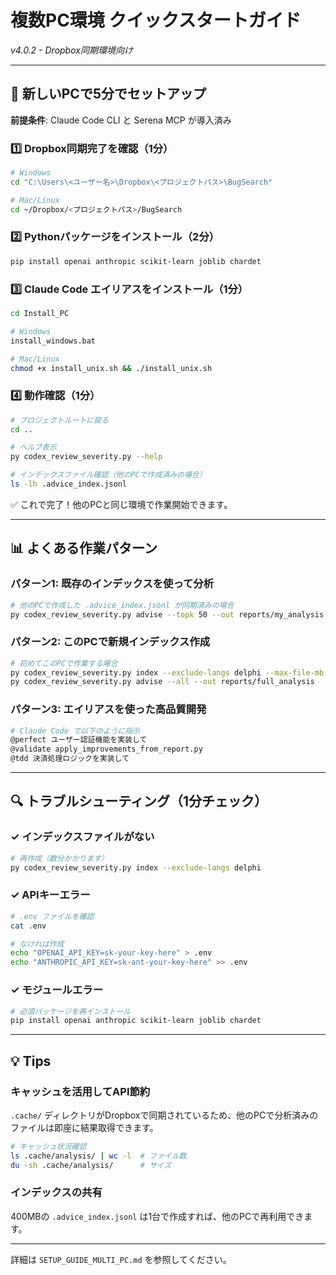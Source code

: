 # 複数PC環境 クイックスタートガイド

*v4.0.2 - Dropbox同期環境向け*

---

## 🚀 新しいPCで5分でセットアップ

**前提条件**: Claude Code CLI と Serena MCP が導入済み

### 1️⃣ Dropbox同期完了を確認（1分）

```bash
# Windows
cd "C:\Users\<ユーザー名>\Dropbox\<プロジェクトパス>\BugSearch"

# Mac/Linux
cd ~/Dropbox/<プロジェクトパス>/BugSearch
```

### 2️⃣ Pythonパッケージをインストール（2分）

```bash
pip install openai anthropic scikit-learn joblib chardet
```

### 3️⃣ Claude Code エイリアスをインストール（1分）

```bash
cd Install_PC

# Windows
install_windows.bat

# Mac/Linux
chmod +x install_unix.sh && ./install_unix.sh
```

### 4️⃣ 動作確認（1分）

```bash
# プロジェクトルートに戻る
cd ..

# ヘルプ表示
py codex_review_severity.py --help

# インデックスファイル確認（他のPCで作成済みの場合）
ls -lh .advice_index.jsonl
```

✅ これで完了！他のPCと同じ環境で作業開始できます。

---

## 📊 よくある作業パターン

### パターン1: 既存のインデックスを使って分析

```bash
# 他のPCで作成した .advice_index.jsonl が同期済みの場合
py codex_review_severity.py advise --topk 50 --out reports/my_analysis
```

### パターン2: このPCで新規インデックス作成

```bash
# 初めてこのPCで作業する場合
py codex_review_severity.py index --exclude-langs delphi --max-file-mb 4
py codex_review_severity.py advise --all --out reports/full_analysis
```

### パターン3: エイリアスを使った高品質開発

```bash
# Claude Code で以下のように指示
@perfect ユーザー認証機能を実装して
@validate apply_improvements_from_report.py
@tdd 決済処理ロジックを実装して
```

---

## 🔍 トラブルシューティング（1分チェック）

### ✓ インデックスファイルがない

```bash
# 再作成（数分かかります）
py codex_review_severity.py index --exclude-langs delphi
```

### ✓ APIキーエラー

```bash
# .env ファイルを確認
cat .env

# なければ作成
echo "OPENAI_API_KEY=sk-your-key-here" > .env
echo "ANTHROPIC_API_KEY=sk-ant-your-key-here" >> .env
```

### ✓ モジュールエラー

```bash
# 必須パッケージを再インストール
pip install openai anthropic scikit-learn joblib chardet
```

---

## 💡 Tips

### キャッシュを活用してAPI節約

`.cache/` ディレクトリがDropboxで同期されているため、他のPCで分析済みのファイルは即座に結果取得できます。

```bash
# キャッシュ状況確認
ls .cache/analysis/ | wc -l  # ファイル数
du -sh .cache/analysis/      # サイズ
```

### インデックスの共有

400MBの `.advice_index.jsonl` は1台で作成すれば、他のPCで再利用できます。

---

詳細は `SETUP_GUIDE_MULTI_PC.md` を参照してください。
